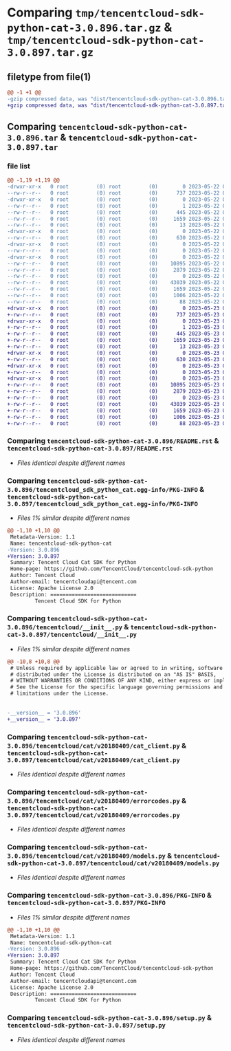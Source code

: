 # Comparing `tmp/tencentcloud-sdk-python-cat-3.0.896.tar.gz` & `tmp/tencentcloud-sdk-python-cat-3.0.897.tar.gz`

## filetype from file(1)

```diff
@@ -1 +1 @@
-gzip compressed data, was "dist/tencentcloud-sdk-python-cat-3.0.896.tar", last modified: Mon May 22 00:16:49 2023, max compression
+gzip compressed data, was "dist/tencentcloud-sdk-python-cat-3.0.897.tar", last modified: Tue May 23 02:16:00 2023, max compression
```

## Comparing `tencentcloud-sdk-python-cat-3.0.896.tar` & `tencentcloud-sdk-python-cat-3.0.897.tar`

### file list

```diff
@@ -1,19 +1,19 @@
-drwxr-xr-x   0 root         (0) root         (0)        0 2023-05-22 00:16:49.000000 tencentcloud-sdk-python-cat-3.0.896/
--rw-r--r--   0 root         (0) root         (0)      737 2023-05-22 00:16:49.000000 tencentcloud-sdk-python-cat-3.0.896/README.rst
-drwxr-xr-x   0 root         (0) root         (0)        0 2023-05-22 00:16:49.000000 tencentcloud-sdk-python-cat-3.0.896/tencentcloud_sdk_python_cat.egg-info/
--rw-r--r--   0 root         (0) root         (0)        1 2023-05-22 00:16:49.000000 tencentcloud-sdk-python-cat-3.0.896/tencentcloud_sdk_python_cat.egg-info/dependency_links.txt
--rw-r--r--   0 root         (0) root         (0)      445 2023-05-22 00:16:49.000000 tencentcloud-sdk-python-cat-3.0.896/tencentcloud_sdk_python_cat.egg-info/SOURCES.txt
--rw-r--r--   0 root         (0) root         (0)     1659 2023-05-22 00:16:49.000000 tencentcloud-sdk-python-cat-3.0.896/tencentcloud_sdk_python_cat.egg-info/PKG-INFO
--rw-r--r--   0 root         (0) root         (0)       13 2023-05-22 00:16:49.000000 tencentcloud-sdk-python-cat-3.0.896/tencentcloud_sdk_python_cat.egg-info/top_level.txt
-drwxr-xr-x   0 root         (0) root         (0)        0 2023-05-22 00:16:49.000000 tencentcloud-sdk-python-cat-3.0.896/tencentcloud/
--rw-r--r--   0 root         (0) root         (0)      630 2023-05-22 00:16:49.000000 tencentcloud-sdk-python-cat-3.0.896/tencentcloud/__init__.py
-drwxr-xr-x   0 root         (0) root         (0)        0 2023-05-22 00:16:49.000000 tencentcloud-sdk-python-cat-3.0.896/tencentcloud/cat/
--rw-r--r--   0 root         (0) root         (0)        0 2023-05-22 00:16:49.000000 tencentcloud-sdk-python-cat-3.0.896/tencentcloud/cat/__init__.py
-drwxr-xr-x   0 root         (0) root         (0)        0 2023-05-22 00:16:49.000000 tencentcloud-sdk-python-cat-3.0.896/tencentcloud/cat/v20180409/
--rw-r--r--   0 root         (0) root         (0)    10895 2023-05-22 00:16:49.000000 tencentcloud-sdk-python-cat-3.0.896/tencentcloud/cat/v20180409/cat_client.py
--rw-r--r--   0 root         (0) root         (0)     2879 2023-05-22 00:16:49.000000 tencentcloud-sdk-python-cat-3.0.896/tencentcloud/cat/v20180409/errorcodes.py
--rw-r--r--   0 root         (0) root         (0)        0 2023-05-22 00:16:49.000000 tencentcloud-sdk-python-cat-3.0.896/tencentcloud/cat/v20180409/__init__.py
--rw-r--r--   0 root         (0) root         (0)    43039 2023-05-22 00:16:49.000000 tencentcloud-sdk-python-cat-3.0.896/tencentcloud/cat/v20180409/models.py
--rw-r--r--   0 root         (0) root         (0)     1659 2023-05-22 00:16:49.000000 tencentcloud-sdk-python-cat-3.0.896/PKG-INFO
--rw-r--r--   0 root         (0) root         (0)     1006 2023-05-22 00:16:49.000000 tencentcloud-sdk-python-cat-3.0.896/setup.py
--rw-r--r--   0 root         (0) root         (0)       88 2023-05-22 00:16:49.000000 tencentcloud-sdk-python-cat-3.0.896/setup.cfg
+drwxr-xr-x   0 root         (0) root         (0)        0 2023-05-23 02:16:00.000000 tencentcloud-sdk-python-cat-3.0.897/
+-rw-r--r--   0 root         (0) root         (0)      737 2023-05-23 02:16:00.000000 tencentcloud-sdk-python-cat-3.0.897/README.rst
+drwxr-xr-x   0 root         (0) root         (0)        0 2023-05-23 02:16:00.000000 tencentcloud-sdk-python-cat-3.0.897/tencentcloud_sdk_python_cat.egg-info/
+-rw-r--r--   0 root         (0) root         (0)        1 2023-05-23 02:16:00.000000 tencentcloud-sdk-python-cat-3.0.897/tencentcloud_sdk_python_cat.egg-info/dependency_links.txt
+-rw-r--r--   0 root         (0) root         (0)      445 2023-05-23 02:16:00.000000 tencentcloud-sdk-python-cat-3.0.897/tencentcloud_sdk_python_cat.egg-info/SOURCES.txt
+-rw-r--r--   0 root         (0) root         (0)     1659 2023-05-23 02:16:00.000000 tencentcloud-sdk-python-cat-3.0.897/tencentcloud_sdk_python_cat.egg-info/PKG-INFO
+-rw-r--r--   0 root         (0) root         (0)       13 2023-05-23 02:16:00.000000 tencentcloud-sdk-python-cat-3.0.897/tencentcloud_sdk_python_cat.egg-info/top_level.txt
+drwxr-xr-x   0 root         (0) root         (0)        0 2023-05-23 02:16:00.000000 tencentcloud-sdk-python-cat-3.0.897/tencentcloud/
+-rw-r--r--   0 root         (0) root         (0)      630 2023-05-23 02:16:00.000000 tencentcloud-sdk-python-cat-3.0.897/tencentcloud/__init__.py
+drwxr-xr-x   0 root         (0) root         (0)        0 2023-05-23 02:16:00.000000 tencentcloud-sdk-python-cat-3.0.897/tencentcloud/cat/
+-rw-r--r--   0 root         (0) root         (0)        0 2023-05-23 02:16:00.000000 tencentcloud-sdk-python-cat-3.0.897/tencentcloud/cat/__init__.py
+drwxr-xr-x   0 root         (0) root         (0)        0 2023-05-23 02:16:00.000000 tencentcloud-sdk-python-cat-3.0.897/tencentcloud/cat/v20180409/
+-rw-r--r--   0 root         (0) root         (0)    10895 2023-05-23 02:16:00.000000 tencentcloud-sdk-python-cat-3.0.897/tencentcloud/cat/v20180409/cat_client.py
+-rw-r--r--   0 root         (0) root         (0)     2879 2023-05-23 02:16:00.000000 tencentcloud-sdk-python-cat-3.0.897/tencentcloud/cat/v20180409/errorcodes.py
+-rw-r--r--   0 root         (0) root         (0)        0 2023-05-23 02:16:00.000000 tencentcloud-sdk-python-cat-3.0.897/tencentcloud/cat/v20180409/__init__.py
+-rw-r--r--   0 root         (0) root         (0)    43039 2023-05-23 02:16:00.000000 tencentcloud-sdk-python-cat-3.0.897/tencentcloud/cat/v20180409/models.py
+-rw-r--r--   0 root         (0) root         (0)     1659 2023-05-23 02:16:00.000000 tencentcloud-sdk-python-cat-3.0.897/PKG-INFO
+-rw-r--r--   0 root         (0) root         (0)     1006 2023-05-23 02:16:00.000000 tencentcloud-sdk-python-cat-3.0.897/setup.py
+-rw-r--r--   0 root         (0) root         (0)       88 2023-05-23 02:16:00.000000 tencentcloud-sdk-python-cat-3.0.897/setup.cfg
```

### Comparing `tencentcloud-sdk-python-cat-3.0.896/README.rst` & `tencentcloud-sdk-python-cat-3.0.897/README.rst`

 * *Files identical despite different names*

### Comparing `tencentcloud-sdk-python-cat-3.0.896/tencentcloud_sdk_python_cat.egg-info/PKG-INFO` & `tencentcloud-sdk-python-cat-3.0.897/tencentcloud_sdk_python_cat.egg-info/PKG-INFO`

 * *Files 1% similar despite different names*

```diff
@@ -1,10 +1,10 @@
 Metadata-Version: 1.1
 Name: tencentcloud-sdk-python-cat
-Version: 3.0.896
+Version: 3.0.897
 Summary: Tencent Cloud Cat SDK for Python
 Home-page: https://github.com/TencentCloud/tencentcloud-sdk-python
 Author: Tencent Cloud
 Author-email: tencentcloudapi@tencent.com
 License: Apache License 2.0
 Description: ============================
         Tencent Cloud SDK for Python
```

### Comparing `tencentcloud-sdk-python-cat-3.0.896/tencentcloud/__init__.py` & `tencentcloud-sdk-python-cat-3.0.897/tencentcloud/__init__.py`

 * *Files 1% similar despite different names*

```diff
@@ -10,8 +10,8 @@
 # Unless required by applicable law or agreed to in writing, software
 # distributed under the License is distributed on an "AS IS" BASIS,
 # WITHOUT WARRANTIES OR CONDITIONS OF ANY KIND, either express or implied.
 # See the License for the specific language governing permissions and
 # limitations under the License.
 
 
-__version__ = '3.0.896'
+__version__ = '3.0.897'
```

### Comparing `tencentcloud-sdk-python-cat-3.0.896/tencentcloud/cat/v20180409/cat_client.py` & `tencentcloud-sdk-python-cat-3.0.897/tencentcloud/cat/v20180409/cat_client.py`

 * *Files identical despite different names*

### Comparing `tencentcloud-sdk-python-cat-3.0.896/tencentcloud/cat/v20180409/errorcodes.py` & `tencentcloud-sdk-python-cat-3.0.897/tencentcloud/cat/v20180409/errorcodes.py`

 * *Files identical despite different names*

### Comparing `tencentcloud-sdk-python-cat-3.0.896/tencentcloud/cat/v20180409/models.py` & `tencentcloud-sdk-python-cat-3.0.897/tencentcloud/cat/v20180409/models.py`

 * *Files identical despite different names*

### Comparing `tencentcloud-sdk-python-cat-3.0.896/PKG-INFO` & `tencentcloud-sdk-python-cat-3.0.897/PKG-INFO`

 * *Files 1% similar despite different names*

```diff
@@ -1,10 +1,10 @@
 Metadata-Version: 1.1
 Name: tencentcloud-sdk-python-cat
-Version: 3.0.896
+Version: 3.0.897
 Summary: Tencent Cloud Cat SDK for Python
 Home-page: https://github.com/TencentCloud/tencentcloud-sdk-python
 Author: Tencent Cloud
 Author-email: tencentcloudapi@tencent.com
 License: Apache License 2.0
 Description: ============================
         Tencent Cloud SDK for Python
```

### Comparing `tencentcloud-sdk-python-cat-3.0.896/setup.py` & `tencentcloud-sdk-python-cat-3.0.897/setup.py`

 * *Files identical despite different names*

